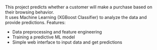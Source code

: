 This project predicts whether a customer will make a purchase based on their browsing behavior.  
It uses Machine Learning (XGBoost Classifier) to analyze the data and provide predictions.
Features:
- Data preprocessing and feature engineering  
- Training a predictive ML model  
- Simple web interface to input data and get predictions  
